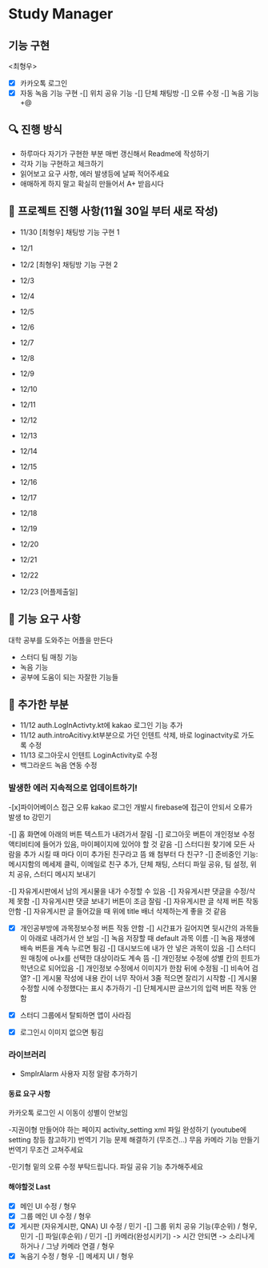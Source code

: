 # Study Manager

## 기능 구현
<최형우>
-[x] 카카오톡 로그인
-[x] 자동 녹음 기능 구현
-[] 위치 공유 기능
-[] 단체 채팅방
-[] 오류 수정
-[] 녹음 기능 +@

## 🔍 진행 방식

- 하루마다 자기가 구현한 부분 매번 갱신해서 Readme에 작성하기
- 각자 기능 구현하고 체크하기
- 읽어보고 요구 사항, 에러 발생등에 날짜 적어주세요
- 애매하게 하지 말고 확실히 만들어서 A+ 받읍시다

## 📮 프로젝트 진행 사항(11월 30일 부터 새로 작성)

- 11/30
    [최형우]
      채팅방 기능 구현 1
- 12/1

- 12/2
    [최형우]
        채팅방 기능 구현 2
- 12/3

- 12/4

- 12/5

- 12/6

- 12/7

- 12/8

- 12/9

- 12/10

- 12/11

- 12/12

- 12/13

- 12/14

- 12/15

- 12/16

- 12/17

- 12/18

- 12/19

- 12/20

- 12/21

- 12/22

- 12/23 [어플제출일]

## 🚀 기능 요구 사항

대학 공부를 도와주는 어플을 만든다

- 스터디 팀 매칭 기능
- 녹음 기능
- 공부에 도움이 되는 자잘한 기능들



## 🎯 추가한 부분
- 11/12 auth.LogInActivty.kt에 kakao 로그인 기능 추가
- 11/12 auth.introAcitivy.kt부분으로 가던 인텐트 삭제, 바로 loginactvity로 가도록 수정
- 11/13 로그아웃시 인텐트 LoginActivity로 수정
- 백그라운드 녹음 연동 수정

### 발생한 에러 지속적으로 업데이트하기!
-[x]파이어베이스 접근 오류 
  kakao 로그인 개발시 firebase에 접근이 안되서 오류가 발생 to 강민기

-[] 홈 화면에 아래의 버튼 텍스트가 내려가서 잘림
-[] 로그아웃 버튼이 개인정보 수정 액티비티에 들어가 있음, 마이페이지에 있어야 할 것 같음
-[] 스터디원 찾기에 모든 사람을 추가 시킬 때 마다 이미 추가된 친구라고 뜸 왜 첨부터 다 친구?
-[] 준비중인 기능: 메시지함의 메세제 클릭, 이메일로 친구 추가, 단체 채팅, 스터디 파일 공유, 팀 설정, 위치 공유, 스터디 메시지 보내기

-[] 자유게시판에서 남의 게시물을 내가 수정할 수 있음
-[] 자유게시판 댓글을 수정/삭제 못함
-[] 자유게시판 댓글 보내기 버튼이 조금 잘림
-[] 자유게시판 글 삭제 버튼 작동 안함
-[] 자유게시판 글 들어갔을 때 위에 title 배너 삭제하는게 좋을 것 같음

-[x] 개인공부방에 과목정보수정 버튼 작동 안함
-[] 시간표가 길어지면 뒷시간의 과목들이 아래로 내려가서 안 보임
-[] 녹음 저장할 때 default 과목 이름
-[] 녹음 재생에 배속 버튼을 계속 누르면 튕김
-[] 대시보드에 내가 안 넣은 과목이 있음
-[] 스터디원 매칭에 o나x를 선택한 대상이라도 계속 뜸
-[] 개인정보 수정에 성별 칸의 힌트가 학년으로 되어있음
-[] 개인정보 수정에서 이미지가 한참 뒤에 수정됨
-[] 비속어 검열?
-[] 게시물 작성에 내용 칸이 너무 작아서 3줄 적으면 잘리기 시작함 
-[] 게시물 수정할 시에 수정했다는 표시 추가하기
-[] 단체게시판 글쓰기의 입력 버튼 작동 안함
-[x] 스터디 그룹에서 탈퇴하면 앱이 사라짐
-[x] 로그인시 이미지 없으면 튕김


### 라이브러리
- SmplrAlarm 사용자 지정 알람 추가하기
  

#### 동료 요구 사항
  카카오톡 로그인 시 이동이 성별이 안보임
  
  -지권이형
    만들어야 하는 페이지 activity_setting xml 파일 완성하기 (youtube에 setting 창등 참고하기)
    번역기 기능 문제 해결하기 (무조건...)
    무음 카메라 기능 만들기
    번역기 무조건 고쳐주세요

  -민기형
    밑의 오류 수정 부탁드립니다.
    파일 공유 기능 추가해주세요

#### 해야할것 Last
 -[x] 메인 UI 수정 / 형우
 -[x] 그룹 메인 UI 수정 / 형우
 -[x] 게시판 (자유게시판, QNA) UI 수정 / 민기
 -[] 그룹 위치 공유 기능(후순위) / 형우,민기
 -[] 파일(후순위) / 민기
 -[] 카메라(완성시키기) -> 시간 안되면 -> 소리나게 하거나 / 그냥 카메라 연결 / 형우
 -[x] 녹음기 수정 / 형우
 -[] 메세지 UI / 형우
